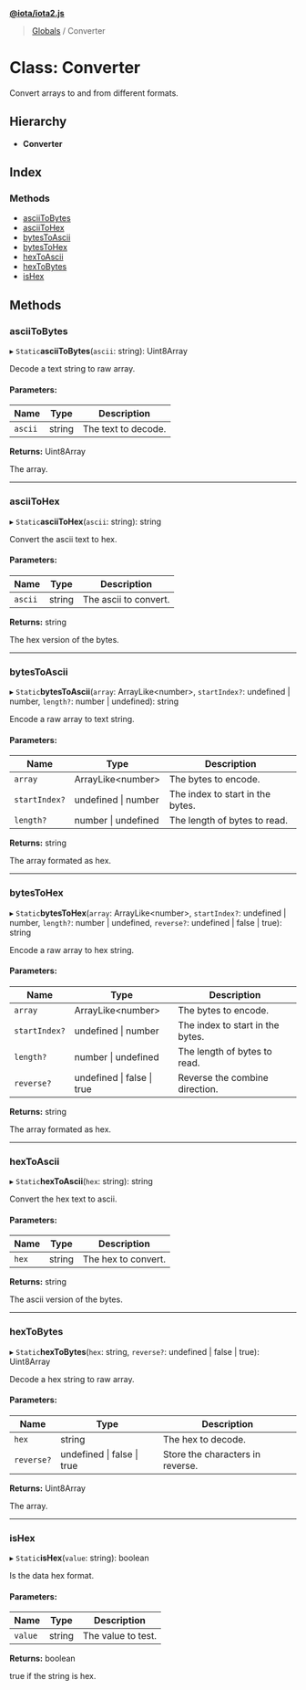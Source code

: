 **[@iota/iota2.js](../README.md)**

> [Globals](../README.md) / Converter

# Class: Converter

Convert arrays to and from different formats.

## Hierarchy

* **Converter**

## Index

### Methods

* [asciiToBytes](converter.md#asciitobytes)
* [asciiToHex](converter.md#asciitohex)
* [bytesToAscii](converter.md#bytestoascii)
* [bytesToHex](converter.md#bytestohex)
* [hexToAscii](converter.md#hextoascii)
* [hexToBytes](converter.md#hextobytes)
* [isHex](converter.md#ishex)

## Methods

### asciiToBytes

▸ `Static`**asciiToBytes**(`ascii`: string): Uint8Array

Decode a text string to raw array.

#### Parameters:

Name | Type | Description |
------ | ------ | ------ |
`ascii` | string | The text to decode. |

**Returns:** Uint8Array

The array.

___

### asciiToHex

▸ `Static`**asciiToHex**(`ascii`: string): string

Convert the ascii text to hex.

#### Parameters:

Name | Type | Description |
------ | ------ | ------ |
`ascii` | string | The ascii to convert. |

**Returns:** string

The hex version of the bytes.

___

### bytesToAscii

▸ `Static`**bytesToAscii**(`array`: ArrayLike\<number>, `startIndex?`: undefined \| number, `length?`: number \| undefined): string

Encode a raw array to text string.

#### Parameters:

Name | Type | Description |
------ | ------ | ------ |
`array` | ArrayLike\<number> | The bytes to encode. |
`startIndex?` | undefined \| number | The index to start in the bytes. |
`length?` | number \| undefined | The length of bytes to read. |

**Returns:** string

The array formated as hex.

___

### bytesToHex

▸ `Static`**bytesToHex**(`array`: ArrayLike\<number>, `startIndex?`: undefined \| number, `length?`: number \| undefined, `reverse?`: undefined \| false \| true): string

Encode a raw array to hex string.

#### Parameters:

Name | Type | Description |
------ | ------ | ------ |
`array` | ArrayLike\<number> | The bytes to encode. |
`startIndex?` | undefined \| number | The index to start in the bytes. |
`length?` | number \| undefined | The length of bytes to read. |
`reverse?` | undefined \| false \| true | Reverse the combine direction. |

**Returns:** string

The array formated as hex.

___

### hexToAscii

▸ `Static`**hexToAscii**(`hex`: string): string

Convert the hex text to ascii.

#### Parameters:

Name | Type | Description |
------ | ------ | ------ |
`hex` | string | The hex to convert. |

**Returns:** string

The ascii version of the bytes.

___

### hexToBytes

▸ `Static`**hexToBytes**(`hex`: string, `reverse?`: undefined \| false \| true): Uint8Array

Decode a hex string to raw array.

#### Parameters:

Name | Type | Description |
------ | ------ | ------ |
`hex` | string | The hex to decode. |
`reverse?` | undefined \| false \| true | Store the characters in reverse. |

**Returns:** Uint8Array

The array.

___

### isHex

▸ `Static`**isHex**(`value`: string): boolean

Is the data hex format.

#### Parameters:

Name | Type | Description |
------ | ------ | ------ |
`value` | string | The value to test. |

**Returns:** boolean

true if the string is hex.
